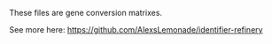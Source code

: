 These files are gene conversion matrixes.

See more here: https://github.com/AlexsLemonade/identifier-refinery
